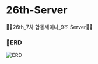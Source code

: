 # 26th-Server
👨‍💻26th_7차 합동세미나_9조 Server👩‍💻

### 📌ERD
![ERD](https://user-images.githubusercontent.com/39720852/84692393-c1c7e880-af80-11ea-8e33-5c444cca0108.PNG)
